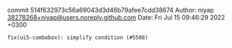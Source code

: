 commit 514f632973c56a69043d3d46b79afee7cdd38674
Author: niyap <38278268+niyap@users.noreply.github.com>
Date:   Fri Jul 15 09:46:29 2022 +0300

    fix(ui5-combobox): simplify condition (#5508)
